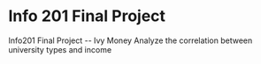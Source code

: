 # Info 201 Final Project  
Info201 Final Project -- Ivy Money
Analyze the correlation between university types and income

